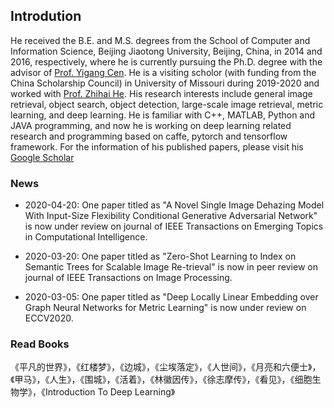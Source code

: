## Introdution

He received the B.E. and M.S. degrees from the School of Computer and Information Science, Beijing Jiaotong University, Beijing, China, in 2014 and 2016, respectively, where he is currently pursuing the Ph.D. degree with the advisor of [Prof. Yigang Cen](http://faculty.bjtu.edu.cn/8127/). He is a visiting scholor (with funding from the China Scholarship Council) in University of Missouri during 2019-2020 and worked with [Prof. Zhihai He](https://engineering.missouri.edu/faculty/zhihai-henry-he/). His research interests include general image retrieval, object search, object detection, large-scale image retrieval, metric learning, and deep learning. He is familiar with C++, MATLAB, Python and JAVA programming, and now he is working on deep learning related research and programming based on caffe, pytorch and tensorflow framework. For the information of his published papers, please visit his [Google Scholar](https://scholar.google.com/citations?hl=zh-CN&user=iFp1FOMAAAAJ)

### News

* 2020-04-20: One paper titled as "A Novel Single Image Dehazing Model With Input-Size Flexibility Conditional Generative Adversarial Network" is now under review on journal of IEEE Transactions on Emerging Topics in Computational Intelligence.

* 2020-03-20: One paper titled as "Zero-Shot Learning to Index on Semantic Trees for Scalable Image Re-trieval" is now in peer review on journal of IEEE Transactions on Image Processing.

* 2020-03-05: One paper titled as "Deep Locally Linear Embedding over Graph Neural Networks for Metric Learning" is now under review on ECCV2020.

### Read Books
《平凡的世界》，《红楼梦》，《边城》，《尘埃落定》，《人世间》，《月亮和六便士》，《甲马》，《人生》，《围城》，《活着》，《林徽因传》，《徐志摩传》，《看见》，《细胞生物学》，《Introduction To Deep Learning》

